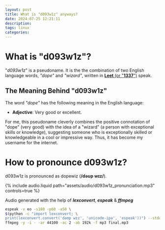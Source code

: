 ```yaml
---
layout: post
title: What is "d093w1z" anyways?
date: 2024-07-25 12:21:11
description:
tags: linux
categories:
---
```


# What is "d093w1z"?

"_d093w1z_" is a pseudoname. It is the the combination of two English language words, _"dope"_ and _"wizard"_, written in [**Leet** (or "**1337**")](https://en.wikipedia.org/wiki/Leet) speak.

## The Meaning Behind "d093w1z"

The word _"dope"_ has the following meaning in the English language:

- **Adjective**: Very good or excellent.

For me, this pseudoname cleverly combines the positive connotation of "dope" (very good) with the idea of a "wizard" (a person with exceptional skills or knowledge), suggesting someone who is exceptionally skilled or knowledgeable in a cool or impressive way.
Thus, it has become my username for the internet.

# How to pronounce d093w1z?

d093w1z is pronounced as dopewiz (**/dəʊp wɪz/**).

{% include audio.liquid path="assets/audio/d093w1z_pronunciation.mp3" controls=true %}

Audio generated with the help of _**lexconvert**_, _**espeak**_ & _**ffmpeg**_

```bash
espeak -v eo -s180 -p60 -a50 \
$(python -c "import lexconvert; \
print(lexconvert.convert('dəʊp wɪz', 'unicode-ipa', 'espeak'))") --stdout | \
ffmpeg -y -i - -ar 44100 -ac 2 -ab 192k -f mp3 final.mp3
```
